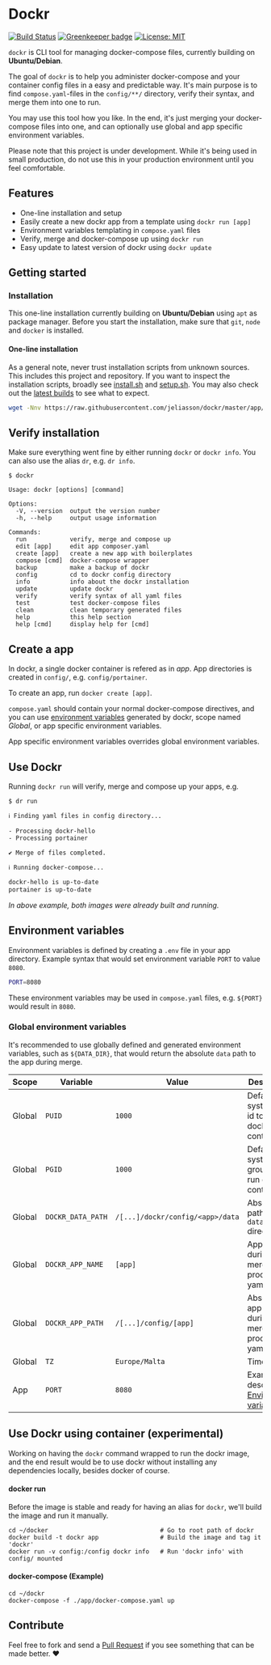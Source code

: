 # Dockr
[![Build Status](https://www.travis-ci.com/jeliasson/dockr.svg?branch=master)](https://www.travis-ci.com/jeliasson/dockr)
[![Greenkeeper badge](https://badges.greenkeeper.io/jeliasson/dockr.svg)](https://greenkeeper.io/)
[![License: MIT](https://img.shields.io/badge/License-MIT-success.svg)](https://opensource.org/licenses/MIT)

`dockr` is CLI tool for managing docker-compose files, currently building on **Ubuntu/Debian**.

The goal of `dockr` is to help you administer docker-compose and your container config files in a easy and predictable way. It's main purpose is to find `compose.yaml`-files in the `config/**/` directory, verify their syntax, and merge them into one to run.

You may use this tool how you like. In the end, it's just merging your docker-compose files into one, and can optionally use global and app specific environment variables.

Please note that this project is under development. While it's being used in small production, do not use this in your production environment until you feel comfortable.

## Features
* One-line installation and setup
* Easily create a new dockr app from a template using `dockr run [app]`
* Environment variables templating in `compose.yaml` files
* Verify, merge and docker-compose up using `dockr run`
* Easy update to latest version of dockr using `dockr update`

## Getting started
### Installation
This one-line installation currently building on **Ubuntu/Debian** using `apt` as package manager.
Before you start the installation, make sure that `git`, `node` and `docker` is installed. 

#### One-line installation
As a general note, never trust installation scripts from unknown sources. This includes this project and repository. If you want to inspect the installation scripts, broadly see [install.sh](https://raw.githubusercontent.com/jeliasson/dockr/master/app/scripts/install.sh) and [setup.sh](https://raw.githubusercontent.com/jeliasson/dockr/master/app/scripts/setup.sh). You may also check out the [latest builds](https://www.travis-ci.com/jeliasson/dockr) to see what to expect.

```bash
wget -Nnv https://raw.githubusercontent.com/jeliasson/dockr/master/app/scripts/install.sh 2>&1 >/dev/null && bash install.sh
```

## Verify installation
Make sure everything went fine by either running `dockr` or `dockr info`. You can also use the alias `dr`, e.g. `dr info`.
```text
$ dockr

Usage: dockr [options] [command]

Options:
  -V, --version  output the version number
  -h, --help     output usage information

Commands:
  run            verify, merge and compose up
  edit [app]     edit app composer.yaml
  create [app]   create a new app with boilerplates
  compose [cmd]  docker-compose wrapper
  backup         make a backup of dockr
  config         cd to dockr config directory
  info           info about the dockr installation
  update         update dockr
  verify         verify syntax of all yaml files
  test           test docker-compose files
  clean          clean temporary generated files
  help           this help section
  help [cmd]     display help for [cmd]
```

## Create a app
In dockr, a single docker container is refered as in _app_. App directories is created in `config/`, e.g. `config/portainer`.

To create an app, run `docker create [app]`.

`compose.yaml` should contain your normal docker-compose directives, and you can use [environment variables](#environment-variables) generated by dockr, scope named _Global_, or app specific environment variables. 

App specific environment variables overrides global environment variables.

## Use Dockr
Running `dockr run` will verify, merge and compose up your apps, e.g.
```bash
$ dr run

ℹ Finding yaml files in config directory...
                 
- Processing dockr-hello
- Processing portainer

✔ Merge of files completed.

ℹ Running docker-compose... 

dockr-hello is up-to-date
portainer is up-to-date
```

_In above example, both images were already built and running._


## Environment variables

Environment variables is defined by creating a `.env` file in your app directory. Example syntax that would set environment variable `PORT` to value `8080`.
```bash
PORT=8080
```

These environment variables may be used in `compose.yaml` files, e.g. `${PORT}` would result in `8080`.

### Global environment variables
It's recommended to use globally defined and generated environment variables, such as `${DATA_DIR}`, that would return the absolute `data` path to the app during merge.

| Scope      | Variable      | Value | Description           |
|----------- | ------------- | ------------- | --------------------- |
| Global     | `PUID`        | `1000`        | Default system user id to run docker containers. |
| Global     | `PGID`        | `1000`        | Default system group id to run docker containers. |
| Global     | `DOCKR_DATA_PATH`        | `/[...]/dockr/config/<app>/data`        | Absolute path to apps `data` directory |
| Global     | `DOCKR_APP_NAME`         | `[app]`        | App name during merge process of yaml files |
| Global     | `DOCKR_APP_PATH`         | `/[...]/config/[app]`        | Absolute app path during merge process of yaml files |
| Global     | `TZ`          | `Europe/Malta` | Timezone |
| App        | `PORT`        | `8080`         | Example described in [Environment variables](#environment-variables). |

## Use Dockr using container (experimental)
Working on having the `dockr` command wrapped to run the dockr image, and the end result would be to use dockr without installing any dependencies locally, besides docker of course. 

#### docker run
Before the image is stable and ready for having an alias for `dockr`, we'll build the image and run it manually.
```
cd ~/docker                               # Go to root path of dockr
docker build -t dockr app                 # Build the image and tag it 'dockr'
docker run -v config:/config dockr info   # Run 'dockr info' with config/ mounted
```

#### docker-compose (Example)
```
cd ~/dockr
docker-compose -f ./app/docker-compose.yaml up
```

## Contribute
Feel free to fork and send a [Pull Request](pulls/) if you see something that can be made better. ❤️

